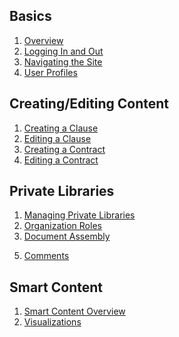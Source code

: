 ## Basics

1. [Overview](Overview.md)
2. [Logging In and Out](Login.md)
3. [Navigating the Site](Published_View_Navigation.md)
4. [User Profiles](User_Profile.md)


## Creating/Editing Content

1. [Creating a Clause](Create_Clause.md)
2. [Editing a Clause](Edit_Clause.md)
3. [Creating a Contract](Create_Contract.md)
4. [Editing a Contract](Edit_Contract.md)

## Private Libraries

1. [Managing Private Libraries](Organization_Management.md)
2. [Organization Roles](Organization_Roles.md)
3. [Document Assembly](Document_Assembly.md)
<!-- 4. [Copying Public Content](Copy_Public_Content.md) -->
5. [Comments](Comments.md)

## Smart Content

1. [Smart Content Overview](Smart_Content.md)
2. [Visualizations](Visualization.md)
<!-- 3. [Template Harmonization](Harmonization.md) -->

<!-- ## User Stories

1. [User Story #1](User_Story_1.md) -->










